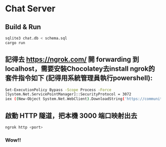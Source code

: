 # Chat Server

## Build & Run

```bash
sqlite3 chat.db < schema.sql
cargo run
```
## 記得去 https://ngrok.com/ 開 forwarding 到 localhost，需要安裝Chocolatey去install ngrok的套件指令如下 (記得用系統管理員執行powershell):

```bash
Set-ExecutionPolicy Bypass -Scope Process -Force
[System.Net.ServicePointManager]::SecurityProtocol = 3072
iex ((New-Object System.Net.WebClient).DownloadString('https://community.chocolatey.org/install.ps1'))
```
## 啟動 HTTP 隧道，把本機 3000 端口映射出去
```bash
ngrok http <port>
```
### Wow!!
